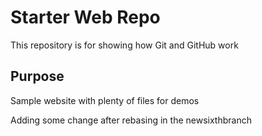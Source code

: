 # Starter Web Repo

This repository is for showing how Git and GitHub work

## Purpose

Sample website with plenty of files for demos

Adding some change after rebasing in the newsixthbranch